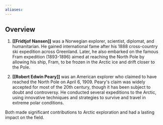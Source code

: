 ```yaml
---
aliases:
---
```

## Overview

1. **[[Fridtjof Nansen]]** was a Norwegian explorer, scientist, diplomat, and humanitarian. He gained international fame after his 1888 cross-country ski expedition across Greenland. Later, he also embarked on the famous Fram expedition (1893-1896) aimed at reaching the North Pole by allowing his ship, Fram, to be frozen in the Arctic ice and drift closer to the Pole.
    
2. **[[Robert Edwin Peary]]** was an American explorer who claimed to have reached the North Pole on April 6, 1909. Peary's claim was widely accepted for most of the 20th century, though it has been subject to doubt and controversy. He conducted several expeditions to the Arctic, using innovative techniques and strategies to survive and travel in extreme polar conditions.
    

Both made significant contributions to Arctic exploration and had a lasting impact on the field.
